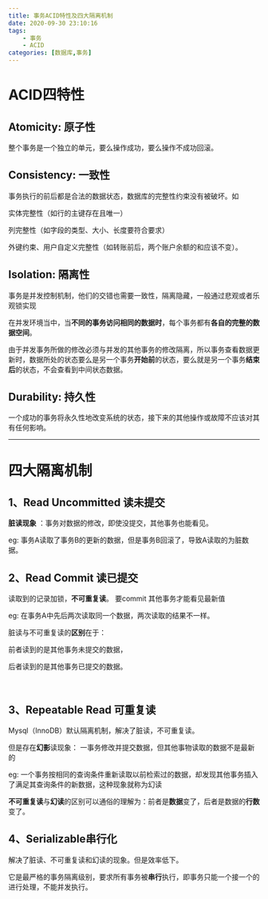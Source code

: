```yaml
---
title: 事务ACID特性及四大隔离机制
date: 2020-09-30 23:10:16
tags: 
	- 事务
	- ACID
categories: [数据库,事务]
---
```


# ACID四特性

## Atomicity: 原子性

整个事务是一个独立的单元，要么操作成功，要么操作不成功回滚。

<!-- more -->

## Consistency: 一致性

事务执行的前后都是合法的数据状态，数据库的完整性约束没有被破坏。如

实体完整性（如行的主键存在且唯一）

列完整性（如字段的类型、大小、长度要符合要求）

外键约束、用户自定义完整性（如转账前后，两个账户余额的和应该不变）。



## Isolation: 隔离性  
事务是并发控制机制，他们的交错也需要一致性，隔离隐藏，一般通过悲观或者乐观锁实现

在并发环境当中，当**不同的事务访问相同的数据时**，每个事务都有**各自的完整的数据空间**。

由于并发事务所做的修改必须与并发的其他事务的修改隔离，所以事务查看数据更新时，数据所处的状态要么是另一个事务**开始前**的状态，要么就是另一个事务**结束后**的状态，不会查看到中间状态数据。



## Durability: 持久性  
一个成功的事务将永久性地改变系统的状态，接下来的其他操作或故障不应该对其有任何影响。



------



# 四大隔离机制

## 1、Read Uncommitted 读未提交   

**脏读现象**  ：事务对数据的修改，即使没提交，其他事务也能看见。

eg: 事务A读取了事务B的更新的数据，但是事务B回滚了，导致A读取的为脏数据。



## 2、Read Commit      读已提交

读取到的记录加锁，**不可重复读**。 要commit 其他事务才能看见最新值

eg:  在事务A中先后两次读取同一个数据，两次读取的结果不一样。

脏读与不可重复读的**区别**在于：

前者读到的是其他事务未提交的数据，

后者读到的是其他事务已提交的数据。




​	

## 3、Repeatable Read 可重复读

Mysql（InnoDB）默认隔离机制，解决了脏读，不可重复读。

但是存在**幻影**读现象：	一事务修改并提交数据，但其他事物读取的数据不是最新的

eg:  一个事务按相同的查询条件重新读取以前检索过的数据，却发现其他事务插入了满足其查询条件的新数据，这种现象就称为幻读

**不可重复读**与**幻读**的区别可以通俗的理解为：前者是**数据**变了，后者是数据的**行数**变了。

## 4、Serializable串行化 

解决了脏读、不可重复读和幻读的现象。但是效率低下。

它是最严格的事务隔离级别，要求所有事务被**串行**执行，即事务只能一个接一个的进行处理，不能并发执行。

